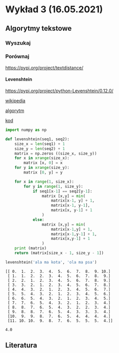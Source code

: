 # Wykład 3 (16.05.2021)

## Algorytmy tekstowe

### Wyszukaj 

### Porównaj

https://pypi.org/project/textdistance/

#### Levenshtein

https://pypi.org/project/python-Levenshtein/0.12.0/

[wikipedia](https://pl.wikipedia.org/wiki/Odleg%C5%82o%C5%9B%C4%87_Levenshteina)

[algorytm](http://www.algorytm.org/przetwarzanie-tekstu/odleglosc-levenshteina-odleglosc-edycyjna.html)

[kod](https://stackabuse.com/levenshtein-distance-and-text-similarity-in-python/)

```py
import numpy as np

def levenshtein(seq1, seq2):
    size_x = len(seq1) + 1
    size_y = len(seq2) + 1
    matrix = np.zeros ((size_x, size_y))
    for x in xrange(size_x):
        matrix [x, 0] = x
    for y in xrange(size_y):
        matrix [0, y] = y

    for x in range(1, size_x):
        for y in range(1, size_y):
            if seq1[x-1] == seq2[y-1]:
                matrix [x,y] = min(
                    matrix[x-1, y] + 1,
                    matrix[x-1, y-1],
                    matrix[x, y-1] + 1
                )
            else:
                matrix [x,y] = min(
                    matrix[x-1,y] + 1,
                    matrix[x-1,y-1] + 1,
                    matrix[x,y-1] + 1
                )
    print (matrix)
    return (matrix[size_x - 1, size_y - 1])

levenshtein('ala ma kota', 'ola ma psa')
```
```
[[ 0.  1.  2.  3.  4.  5.  6.  7.  8.  9. 10.]
 [ 1.  1.  2.  2.  3.  4.  5.  6.  7.  8.  9.]
 [ 2.  2.  1.  2.  3.  4.  5.  6.  7.  8.  9.]
 [ 3.  3.  2.  1.  2.  3.  4.  5.  6.  7.  8.]
 [ 4.  4.  3.  2.  1.  2.  3.  4.  5.  6.  7.]
 [ 5.  5.  4.  3.  2.  1.  2.  3.  4.  5.  6.]
 [ 6.  6.  5.  4.  3.  2.  1.  2.  3.  4.  5.]
 [ 7.  7.  6.  5.  4.  3.  2.  1.  2.  3.  4.]
 [ 8.  8.  7.  6.  5.  4.  3.  2.  2.  3.  4.]
 [ 9.  8.  8.  7.  6.  5.  4.  3.  3.  3.  4.]
 [10.  9.  9.  8.  7.  6.  5.  4.  4.  4.  4.]
 [11. 10. 10.  9.  8.  7.  6.  5.  5.  5.  4.]]

4.0
```

## Literatura





















